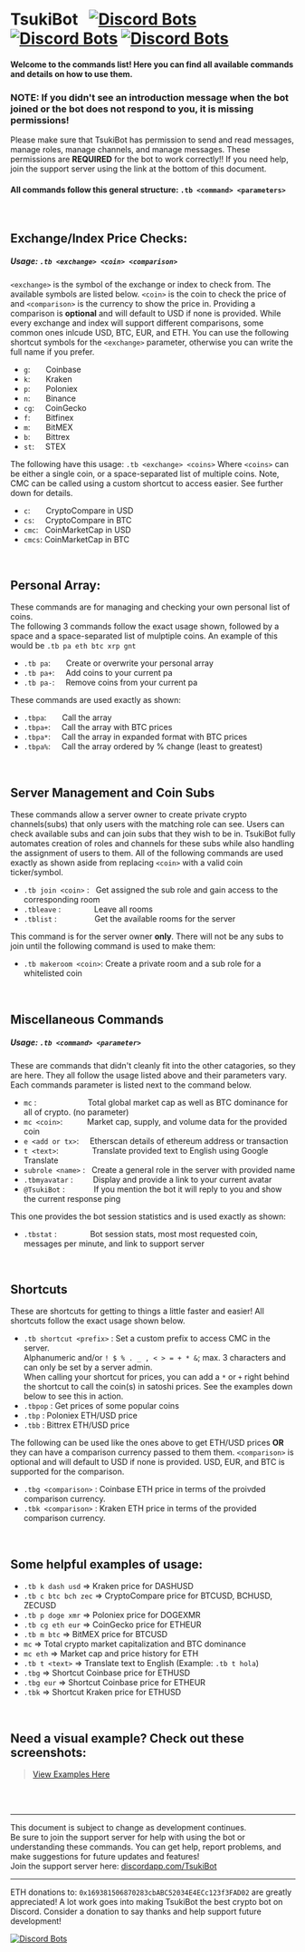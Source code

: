 TsukiBot  &nbsp; [![Discord Bots](https://discordbots.org/api/widget/status/506918730790600704.svg)](https://discordbots.org/bot/506918730790600704) [![Discord Bots](https://discordbots.org/api/widget/servers/506918730790600704.svg)](https://discordbots.org/bot/506918730790600704) [![Discord Bots](https://discordbots.org/api/widget/lib/506918730790600704.svg)](https://discordbots.org/bot/506918730790600704)
========

#### Welcome to the commands list! Here you can find all available commands and details on how to use them. <br>

### NOTE: If you didn't see an introduction message when the bot joined or the bot does not respond to you, it is missing permissions! 
Please make sure that TsukiBot has permission to send and read messages, manage roles, manage channels, and manage messages. These permissions are **REQUIRED** for the bot to work correctly!! If you need help, join the support server using the link at the bottom of this document.

#### All commands follow this general structure: `.tb <command> <parameters>`

<br>


## Exchange/Index Price Checks:
##### Usage: `.tb <exchange> <coin> <comparison>` 
`<exchange>` is the symbol of the exchange or index to check from. The available symbols are listed below. `<coin>` is the coin to check the price of and `<comparison>` is the currency to show the price in. Providing a comparison is **optional** and will default to USD if none is provided. While every exchange and index will support different comparisons, some common ones inlcude USD, BTC, EUR, and ETH. You can use the following shortcut symbols for the `<exchange>` parameter, otherwise you can write the full name if you prefer.

+ `g`:   &nbsp; &nbsp; &nbsp; Coinbase
+ `k`:   &nbsp; &nbsp; &nbsp; Kraken
+ `p`:   &nbsp; &nbsp; &nbsp; Poloniex
+ `n`:   &nbsp; &nbsp; &nbsp;  Binance
+ `cg`:  &nbsp; &nbsp;  CoinGecko
+ `f`:   &nbsp; &nbsp; &nbsp;  Bitfinex
+ `m`:   &nbsp; &nbsp; &nbsp;  BitMEX
+ `b`:   &nbsp; &nbsp; &nbsp; Bittrex
+ `st`:  &nbsp; &nbsp; STEX

The following have this usage: `.tb <exchange> <coins>` Where `<coins>` can be either a single coin, or a space-separated list of multiple coins. Note, CMC can be called using a custom shortcut to access easier. See further down for details.
+ `c`:  &nbsp; &nbsp; &nbsp; CryptoCompare in USD
+ `cs`:  &nbsp; &nbsp; CryptoCompare in BTC
+ `cmc`:  &nbsp; CoinMarketCap in USD
+ `cmcs`:  CoinMarketCap in BTC

<br>

## Personal Array:
These commands are for managing and checking your own personal list of coins. <br>
The following 3 commands follow the exact usage shown, followed by a space and a space-separated list of mulptiple coins. An example of this would be `.tb pa eth btc xrp gnt`

+ `.tb pa`: &nbsp; &nbsp; &nbsp; Create or overwrite your personal array
+ `.tb pa+`: &nbsp; &nbsp; Add coins to your current pa
+ `.tb pa-`: &nbsp; &nbsp; Remove coins from your current pa

These commands are used exactly as shown:
+ `.tbpa`: &nbsp; &nbsp; &nbsp; Call the array
+ `.tbpa+`: &nbsp; &nbsp; Call the array with BTC prices
+ `.tbpa*`: &nbsp; &nbsp; Call the array in expanded format with BTC prices
+ `.tbpa%`: &nbsp; &nbsp; Call the array ordered by % change (least to greatest)

<br>

## Server Management and Coin Subs
These commands allow a server owner to create private crypto channels(subs) that only users with the matching role can see. Users can check available subs and can join subs that they wish to be in. TsukiBot fully automates creation of roles and channels for these subs while also handling the assignment of users to them.
All of the following commands are used exactly as shown aside from replacing `<coin>` with a valid coin ticker/symbol.

+ `.tb join <coin>` : &nbsp; Get assigned the sub role and gain access to the corresponding room
+ `.tbleave` : &nbsp; &nbsp; &nbsp; &nbsp; &nbsp; &nbsp; &nbsp; Leave all rooms
+ `.tblist` : &nbsp; &nbsp; &nbsp; &nbsp; &nbsp; &nbsp; &nbsp; &nbsp; Get the available rooms for the server

This command is for the server owner **only**. There will not be any subs to join until the following command is used to make them:
+ `.tb makeroom <coin>`: Create a private room and a sub role for a whitelisted coin

<br>

## Miscellaneous Commands
##### Usage: `.tb <command> <parameter>` 
These are commands that didn't cleanly fit into the other catagories, so they are here. They all follow the usage listed above and their parameters vary. Each commands parameter is listed next to the command below.

+ `mc` : &nbsp; &nbsp; &nbsp; &nbsp; &nbsp; &nbsp; &nbsp; &nbsp; &nbsp; &nbsp; &nbsp; Total global market cap as well as BTC dominance for all of crypto. (no parameter)
+ `mc <coin>`:  &nbsp; &nbsp; &nbsp; &nbsp; &nbsp; Market cap, supply, and volume data for the provided coin
+ `e <add or tx>`:  &nbsp; &nbsp;  Etherscan details of ethereum address or transaction
+ `t <text>`:   &nbsp; &nbsp; &nbsp; &nbsp; &nbsp; &nbsp; &nbsp; Translate provided text to English using Google Translate
+ `subrole <name>` : &nbsp; Create a general role in the server with provided name
+ `.tbmyavatar` : &nbsp; &nbsp; &nbsp; &nbsp; Display and provide a link to your current avatar
+ `@TsukiBot` : &nbsp; &nbsp; &nbsp; &nbsp; &nbsp; &nbsp; If you mention the bot it will reply to you and show the current response ping

This one provides the bot session statistics and is used exactly as shown:
+ `.tbstat` : &nbsp; &nbsp; &nbsp; &nbsp; &nbsp; &nbsp; &nbsp; Bot session stats, most most requested coin, messages per minute, and link to support server

<br>

## Shortcuts
These are shortcuts for getting to things a little faster and easier! All shortcuts follow the exact usage shown below.

+ `.tb shortcut <prefix>` : Set a custom prefix to access CMC in the server. <br>
Alphanumeric and/or `! $ % . _ , < > = + * &`; max. 3 characters and can only be set by a server admin.<br>
When calling your shortcut for prices, you can add a `*` or `+` right behind the shortcut to call the coin(s) in satoshi prices. See the examples down below to see this in action.
+ `.tbpop` : Get prices of some popular coins
+ `.tbp` : Poloniex ETH/USD price
+ `.tbb` : Bittrex ETH/USD price

The following can be used like the ones above to get ETH/USD prices **OR** they can have a comparison currency passed to them them. `<comparison>` is optional and will default to USD if none is provided. USD, EUR, and BTC is supported for the comparison.
+ `.tbg <comparison>` : Coinbase ETH price in terms of the proivded comparison currency. 
+ `.tbk <comparison>` : Kraken ETH price in terms of the provided comparison currency.

<br>

## Some helpful examples of usage:
+ `.tb k dash usd`    ⇒ Kraken price for DASHUSD
+ `.tb c btc bch zec` ⇒ CryptoCompare price for BTCUSD, BCHUSD, ZECUSD
+ `.tb p doge xmr`    ⇒ Poloniex price for DOGEXMR
+ `.tb cg eth eur`    ⇒ CoinGecko price for ETHEUR
+ `.tb m btc`         ⇒ BitMEX price for BTCUSD
+ `mc`                ⇒ Total crypto market capitalization and BTC dominance
+ `mc eth`            ⇒ Market cap and price history for ETH
+ `.tb t <text>`      ⇒ Translate text to English (Example: `.tb t hola`)
+ `.tbg`              ⇒ Shortcut Coinbase price for ETHUSD
+ `.tbg eur`          ⇒ Shortcut Coinbase price for ETHEUR
+ `.tbk`              ⇒ Shortcut Kraken price for ETHUSD

<br>

## Need a visual example? Check out these screenshots:
<blockquote class="imgur-embed-pub" lang="en" data-id="a/sQaEkah"><a href="//imgur.com/a/sQaEkah">View Examples Here</a></blockquote>

<br><br>

---

This document is subject to change as development continues. <br>
Be sure to join the support server for help with using the bot or understanding these commands. You can get help, report problems, and make suggestions for future updates and features!<br>
Join the support server here: [discordapp.com/TsukiBot](https://discord.gg/VWNUbR5)

---

ETH donations to: `0x169381506870283cbABC52034E4ECc123f3FAD02` are greatly appreciated! A lot work goes into making TsukiBot the best crypto bot on Discord. Consider a donation to say thanks and help support future development!

[![Discord Bots](https://discordbots.org/api/widget/506918730790600704.svg)](https://discordbots.org/bot/506918730790600704)
